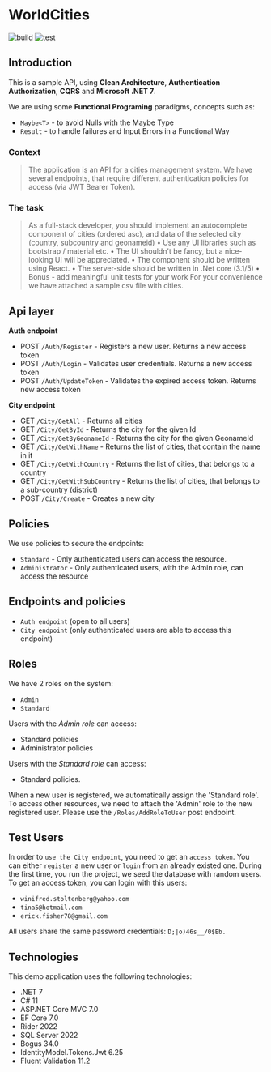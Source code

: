 # WorldCities

![build](https://github.com/santos-an/WorldCities/actions/workflows/build.yml/badge.svg)
![test](https://github.com/santos-an/WorldCities/actions/workflows/test.yml/badge.svg)

## Introduction
This is a sample API, using **Clean Architecture**, **Authentication Authorization**, **CQRS** and **Microsoft .NET 7**. 

We are using some **Functional Programing** paradigms, concepts such as: 
- ``Maybe<T>`` - to avoid Nulls with the Maybe Type
- ``Result`` - to handle failures and Input Errors in a Functional Way

### Context
> The application is an API for a cities management system. We have several endpoints, that require different authentication policies for access (via JWT Bearer Token). 

### The task
> As a full-stack developer, you should implement an autocomplete component of cities (ordered asc), and data of the selected city (country, subcountry and geonameid)
• Use any UI libraries such as bootstrap / material etc. 
• The UI shouldn't be fancy, but a nice-looking UI will be appreciated. 
• The component should be written using React. 
• The server-side should be written in .Net core (3.1/5) 
• Bonus - add meaningful unit tests for your work For your convenience we have attached a sample csv file with cities. 

## Api layer

**Auth endpoint**

- POST `/Auth/Register` - Registers a new user. Returns a new access token
- POST `/Auth/Login` - Validates user credentials. Returns a new access token
- POST `/Auth/UpdateToken` - Validates the expired access token. Returns new access token 

**City endpoint**

- GET `/City/GetAll` - Returns all cities
- GET `/City/GetById` - Returns the city for the given Id
- GET `/City/GetByGeonameId` - Returns the city for the given GeonameId
- GET `/City/GetWithName` - Returns the list of cities, that contain the name in it
- GET `/City/GetWithCountry` - Returns the list of cities, that belongs to a country
- GET `/City/GetWithSubCountry` - Returns the list of cities, that belongs to a sub-country (district)
- POST `/City/Create` - Creates a new city


## Policies
We use policies to secure the endpoints:
- `Standard` - Only authenticated users can access the resource.
- `Administrator` - Only authenticated users, with the Admin role, can access the resource

## Endpoints and policies
- `Auth endpoint` (open to all users)
- `City endpoint` (only authenticated users are able to access this endpoint)

## Roles
We have 2 roles on the system:
- `Admin`
- `Standard`

Users with the *Admin role* can access:
- Standard policies
- Administrator policies

Users with the *Standard role* can access:
- Standard policies. 

When a new user is registered, we automatically assign the 'Standard role'.
To access other resources, we need to attach the 'Admin' role to the new registered user. Please use the `/Roles/AddRoleToUser` post endpoint. 

## Test Users
In order to `use the City endpoint`, you need to get an `access token`. You can either `register` a new user or `login` from an already existed one. 
During the first time, you run the project, we seed the database with random users. To get an access token, you can login with this users:
- `winifred.stoltenberg@yahoo.com`
- `tina5@hotmail.com`
- `erick.fisher78@gmail.com`

All users share the same password credentials: `D;|o)46s__/0$Eb.`

## Technologies
This demo application uses the following technologies:
 - .NET 7
 - C# 11
 - ASP.NET Core MVC 7.0
 - EF Core 7.0
 - Rider 2022
 - SQL Server 2022
 - Bogus 34.0
 - IdentityModel.Tokens.Jwt 6.25
 - Fluent Validation 11.2

